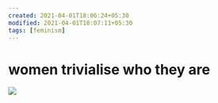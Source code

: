 ```yaml
---
created: 2021-04-01T18:06:24+05:30
modified: 2021-04-01T18:07:11+05:30
tags: [feminism]
---
```

# women trivialise who they are

![](https://i.redd.it/R87EUSRKBRP61.JPG)
